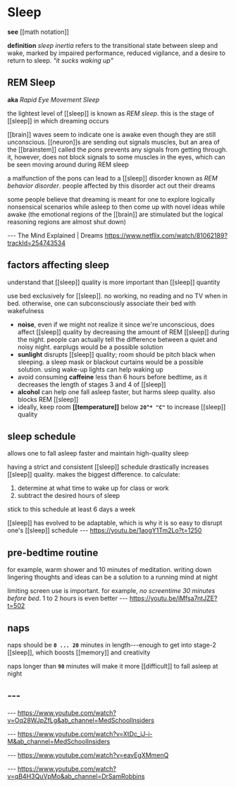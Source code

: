 # Sleep

**see** [[math notation]]

**definition** _sleep inertia_ refers to the transitional state between sleep and wake, marked by impaired performance, reduced vigilance, and a desire to return to sleep. _"it sucks waking up"_

## REM Sleep

**aka** _Rapid Eye Movement Sleep_

the lightest level of [[sleep]] is known as _REM sleep_. this is the stage of [[sleep]] in which dreaming occurs

[[brain]] waves seem to indicate one is awake even though they are still unconscious. [[neuron]]s are sending out signals muscles, but an area of the [[brainstem]] called the _pons_ prevents any signals from getting through. it, however, does not block signals to some muscles in the eyes, which can be seen moving around during REM sleep

a malfunction of the pons can lead to a [[sleep]] disorder known as _REM behavior disorder_. people affected by this disorder act out their dreams

some people believe that dreaming is meant for one to explore logically nonsensical scenarios while asleep to then come up with novel ideas while awake (the emotional regions of the [[brain]] are stimulated but the logical reasoning regions are almost shut down)

--- The Mind Explained | Dreams <https://www.netflix.com/watch/81062189?trackId=254743534>

## factors affecting sleep

understand that [[sleep]] quality is more important than [[sleep]] quantity

use bed exclusively for [[sleep]]. no working, no reading and no TV when in bed. otherwise, one can subconsciously associate their bed with wakefulness

- **noise**, even if we might not realize it since we're unconscious, does affect [[sleep]] quality by decreasing the amount of REM [[sleep]] during the night. people can actually tell the difference between a quiet and noisy night. earplugs would be a possible solution
- **sunlight** disrupts [[sleep]] quality; room should be pitch black when sleeping. a sleep mask or blackout curtains would be a possible solution. using wake-up lights can help waking up
- avoid consuming **caffeine** less than 6 hours before bedtime, as it decreases the length of stages 3 and 4 of [[sleep]]
- **alcohol** can help one fall asleep faster, but harms sleep quality. also blocks REM [[sleep]]
- ideally, keep room **[[temperature]]** below **`20^* "C"`** to increase [[sleep]] quality

## sleep schedule

allows one to fall asleep faster and maintain high-quality sleep

having a strict and consistent [[sleep]] schedule drastically increases [[sleep]] quality. makes the biggest difference. to calculate:

1. determine at what time to wake up for class or work
2. subtract the desired hours of sleep

stick to this schedule at least 6 days a week

[[sleep]] has evolved to be adaptable, which is why it is so easy to disrupt one's [[sleep]] schedule --- <https://youtu.be/1aogY1Tm2Lo?t=1250>

## pre-bedtime routine

for example, warm shower and 10 minutes of meditation. writing down lingering thoughts and ideas can be a solution to a running mind at night

limiting screen use is important. for example, _no screentime 30 minutes before bed_. 1 to 2 hours is even better --- <https://youtu.be/iMfsa7ntJZE?t=502>

## naps

naps should be **`0 ... 20`** minutes in length---enough to get into stage-2 [[sleep]], which boosts [[memory]] and creativity

naps longer than **`90`** minutes will make it more [[difficult]] to fall asleep at night

## ---

--- <https://www.youtube.com/watch?v=Oq28WJpZfLg&ab_channel=MedSchoolInsiders>

--- <https://www.youtube.com/watch?v=XtDc_iJ-j-M&ab_channel=MedSchoolInsiders>

--- <https://www.youtube.com/watch?v=eavEgXMmenQ>

--- <https://www.youtube.com/watch?v=qB4H3QuVpMo&ab_channel=DrSamRobbins>
